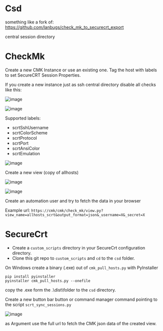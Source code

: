 # Csd

something like a fork of: https://github.com/lanbugs/check_mk_to_securecrt_export

central session directory



# CheckMk 

Create a new CMK Instance or use an existing one.
Tag the host with labels to set SecureCRT Session Properties.

If you create a new instance just as ssh central directory disable all checks like this:

![image](https://user-images.githubusercontent.com/10185017/129462342-95ba0914-c779-4107-a9bb-3b31cc006e62.png)

![image](https://user-images.githubusercontent.com/10185017/129462343-aeee4583-bd42-45ed-9133-1906aebf460b.png)

Supported labels:
* scrtSshUsername
* scrtColorScheme
* scrtProtocol
* scrtPort
* scrtAnsiColor
* scrtEmulation

![image](https://user-images.githubusercontent.com/10185017/129462346-cd3b965c-a42b-46fa-a2a0-15accad6e34c.png)

Create a new view (copy of allhosts)

![image](https://user-images.githubusercontent.com/10185017/129462347-59bc0c1a-21c6-4aa4-903a-4532c140c20a.png)

![image](https://user-images.githubusercontent.com/10185017/129462351-faccb320-fe77-4444-b1b4-b52702ca9cf8.png)

Create an automation user and try to fetch the data in your browser

Example url:
`https://cmk/cmk/check_mk/view.py?view_name=allhosts_scrt&output_format=json&_username=X&_secret=X`

# SecureCrt

* Create a `custom_scripts` directory in your SecureCrt configuration directory.
* Clone this git repo to `custom_scripts` and `cd` to the `csd` folder.

On Windows create a binary (.exe) out of `cmk_pull_hosts.py` with PyInstaller

```
pip install pyinstaller
pyinstaller cmk_pull_hosts.py --onefile
```

copy the .exe form the .\dist\folder to the `csd` directory.

Create a new button bar button or command manager command pointing to the script `scrt_sync_sessions.py`

![image](https://user-images.githubusercontent.com/10185017/129462360-698036a6-0bb1-4395-a0f6-355d847127ee.png)

as Argument use the full url to fetch the CMK json data of the created view.

